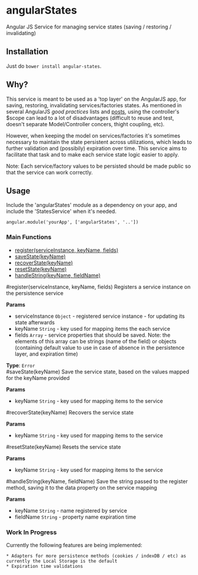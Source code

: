 # angularStates
Angular JS Service for managing service states (saving / restoring / invalidating)

## Installation

Just do ``bower install angular-states``.

## Why?

This service is meant to be used as a 'top layer' on the AngularJS app, for saving, restoring, invalidating services/factories states. 
As mentioned in several AngularJS *good practices* lists and [posts](http://toddmotto.com/rethinking-angular-js-controllers/), using the controller's $scope can lead to a lot of disadvantages (difficult to reuse and test, doesn't separate Model/Controller concers, thight coupling, etc).

However, when keeping the model on services/factories it's sometimes necessary to maintain the state persistent across utilizations, which leads to further validation and (possibily) expiration over time. This service aims to facilitate that task and to make each service state logic easier to apply.

Note: Each service/factory values to be persisted should be made public so that the service can work correctly.

## Usage

Include the 'angularStates' module as a dependency on your app, and include the 'StatesService' when it's needed.

    angular.module('yourApp', ['angularStates', '..'])

### Main Functions
    
* [register(serviceInstance, keyName, fields)](#register)
* [saveState(keyName)](#saveState)
* [recoverState(keyName)](#recoverState)
* [resetState(keyName)](#resetState)
* [handleString(keyName, fieldName)](#handleString)
 
<a name="register"></a>
#register(serviceInstance, keyName, fields)
Registers a service instance on the persistence service

**Params**

- serviceInstance `Object` - registered service instance - for updating its state afterwards  
- keyName `String` - key used for mapping items the each service  
- fields `Array` - service properties that should be saved. Note: the elements of this array
can be strings (name of the field) or objects (containing default value to use in case of absence
in the persistence layer, and expiration time)  

**Type**: `Error`  
<a name="saveState"></a>
#saveState(keyName)
Save the service state, based on the values mapped for the keyName provided

**Params**

- keyName `String` - key used for mapping items to the service  

<a name="recoverState"></a>
#recoverState(keyName)
Recovers the service state

**Params**

- keyName `String` - key used for mapping items to the service  

<a name="resetState"></a>
#resetState(keyName)
Resets the service state

**Params**

- keyName `String` - key used for mapping items to the service  

<a name="handleString"></a>
#handleString(keyName, fieldName)
Save the string passed to the register method, saving it to the data property on the
service mapping

**Params**

- keyName `String` - name registered by service  
- fieldName `String` - property name
expiration time  

### Work In Progress

Currently the following features are being implemented:

    * Adapters for more persistence methods (cookies / indexDB / etc) as currently the Local Storage is the default
    * Expiration time validations

